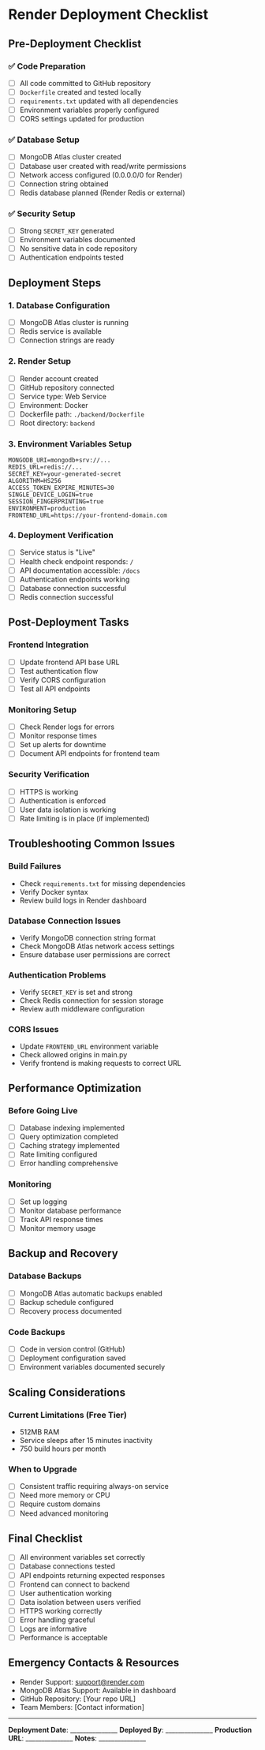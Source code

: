 # Render Deployment Checklist

## Pre-Deployment Checklist

### ✅ Code Preparation
- [ ] All code committed to GitHub repository
- [ ] `Dockerfile` created and tested locally
- [ ] `requirements.txt` updated with all dependencies
- [ ] Environment variables properly configured
- [ ] CORS settings updated for production

### ✅ Database Setup
- [ ] MongoDB Atlas cluster created
- [ ] Database user created with read/write permissions
- [ ] Network access configured (0.0.0.0/0 for Render)
- [ ] Connection string obtained
- [ ] Redis database planned (Render Redis or external)

### ✅ Security Setup
- [ ] Strong `SECRET_KEY` generated
- [ ] Environment variables documented
- [ ] No sensitive data in code repository
- [ ] Authentication endpoints tested

## Deployment Steps

### 1. Database Configuration
- [ ] MongoDB Atlas cluster is running
- [ ] Redis service is available
- [ ] Connection strings are ready

### 2. Render Setup
- [ ] Render account created
- [ ] GitHub repository connected
- [ ] Service type: Web Service
- [ ] Environment: Docker
- [ ] Dockerfile path: `./backend/Dockerfile`
- [ ] Root directory: `backend`

### 3. Environment Variables Setup
```
MONGODB_URI=mongodb+srv://...
REDIS_URL=redis://...
SECRET_KEY=your-generated-secret
ALGORITHM=HS256
ACCESS_TOKEN_EXPIRE_MINUTES=30
SINGLE_DEVICE_LOGIN=true
SESSION_FINGERPRINTING=true
ENVIRONMENT=production
FRONTEND_URL=https://your-frontend-domain.com
```

### 4. Deployment Verification
- [ ] Service status is "Live"
- [ ] Health check endpoint responds: `/`
- [ ] API documentation accessible: `/docs`
- [ ] Authentication endpoints working
- [ ] Database connection successful
- [ ] Redis connection successful

## Post-Deployment Tasks

### Frontend Integration
- [ ] Update frontend API base URL
- [ ] Test authentication flow
- [ ] Verify CORS configuration
- [ ] Test all API endpoints

### Monitoring Setup
- [ ] Check Render logs for errors
- [ ] Monitor response times
- [ ] Set up alerts for downtime
- [ ] Document API endpoints for frontend team

### Security Verification
- [ ] HTTPS is working
- [ ] Authentication is enforced
- [ ] User data isolation is working
- [ ] Rate limiting is in place (if implemented)

## Troubleshooting Common Issues

### Build Failures
- Check `requirements.txt` for missing dependencies
- Verify Docker syntax
- Review build logs in Render dashboard

### Database Connection Issues
- Verify MongoDB connection string format
- Check MongoDB Atlas network access settings
- Ensure database user permissions are correct

### Authentication Problems
- Verify `SECRET_KEY` is set and strong
- Check Redis connection for session storage
- Review auth middleware configuration

### CORS Issues
- Update `FRONTEND_URL` environment variable
- Check allowed origins in main.py
- Verify frontend is making requests to correct URL

## Performance Optimization

### Before Going Live
- [ ] Database indexing implemented
- [ ] Query optimization completed
- [ ] Caching strategy implemented
- [ ] Rate limiting configured
- [ ] Error handling comprehensive

### Monitoring
- [ ] Set up logging
- [ ] Monitor database performance
- [ ] Track API response times
- [ ] Monitor memory usage

## Backup and Recovery

### Database Backups
- [ ] MongoDB Atlas automatic backups enabled
- [ ] Backup schedule configured
- [ ] Recovery process documented

### Code Backups
- [ ] Code in version control (GitHub)
- [ ] Deployment configuration saved
- [ ] Environment variables documented securely

## Scaling Considerations

### Current Limitations (Free Tier)
- 512MB RAM
- Service sleeps after 15 minutes inactivity
- 750 build hours per month

### When to Upgrade
- [ ] Consistent traffic requiring always-on service
- [ ] Need more memory or CPU
- [ ] Require custom domains
- [ ] Need advanced monitoring

## Final Checklist
- [ ] All environment variables set correctly
- [ ] Database connections tested
- [ ] API endpoints returning expected responses
- [ ] Frontend can connect to backend
- [ ] User authentication working
- [ ] Data isolation between users verified
- [ ] HTTPS working correctly
- [ ] Error handling graceful
- [ ] Logs are informative
- [ ] Performance is acceptable

## Emergency Contacts & Resources
- Render Support: support@render.com
- MongoDB Atlas Support: Available in dashboard
- GitHub Repository: [Your repo URL]
- Team Members: [Contact information]

---

**Deployment Date**: _______________
**Deployed By**: _______________
**Production URL**: _______________
**Notes**: _______________
